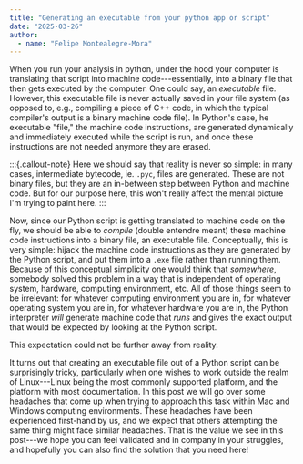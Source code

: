 ```yaml
---
title: "Generating an executable from your python app or script"
date: "2025-03-26"
author:
  - name: "Felipe Montealegre-Mora"
---
```


When you run your analysis in python, under the hood your computer is translating that script into machine code---essentially, into a binary file that then gets executed by the computer.
One could say, an *executable* file.
However, this executable file is never actually saved in your file system (as opposed to, e.g., compiling a piece of C++ code, in which the typical compiler's output is a binary machine code file).
In Python's case, he executable "file," the machine code instructions, are generated dynamically and immediately executed while the script is run, and once these instructions are not needed anymore they are erased.

:::{.callout-note}
Here we should say that reality is never so simple: in many cases, intermediate bytecode, ie. `.pyc`, files are generated. These are not binary files, but they are an in-between step between Python and machine code. But for our purpose here, this won't really affect the mental picture I'm trying to paint here.
:::

Now, since our Python script is getting translated to machine code on the fly, we should be able to *compile* (double entendre meant) these machine code instructions into a binary file, an executable file.
Conceptually, this is very simple: hijack the machine code instructions as they are generated by the Python script, and put them into a `.exe` file rather than running them.
Because of this conceptual simplicity one would think that *somewhere*, somebody solved this problem in a way that is independent of operating system, hardware, computing environment, etc.
All of those things seem to be irrelevant: for whatever computing environment you are in, for whatever operating system you are in, for whatever hardware you are in, the Python interpreter *will* generate machine code that *runs* and gives the exact output that would be expected by looking at the Python script.

This expectation could not be further away from reality.

It turns out that creating an executable file out of a Python script can be surprisingly tricky, particularly when one wishes to work outside the realm of Linux---Linux being the most commonly supported platform, and the platform with most documentation.
In this post we will go over some headaches that come up when trying to approach this task within Mac and Windows computing environments.
These headaches have been experienced first-hand by us, and we expect that others attempting the same thing might face similar headaches.
That is the value we see in this post---we hope you can feel validated and in company in your struggles, and hopefully you can also find the solution that you need here!
